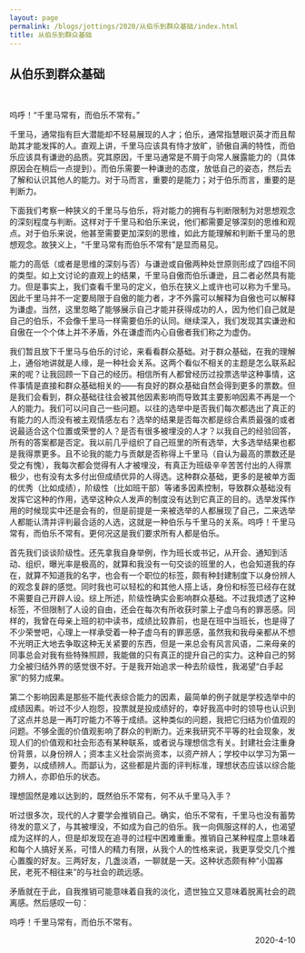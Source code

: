 ```yaml
---
layout: page
permalink: /blogs/jottings/2020/从伯乐到群众基础/index.html
title: 从伯乐到群众基础
---
```


## 从伯乐到群众基础
<br>

 呜呼！“千里马常有，而伯乐不常有。”

千里马，通常指有巨大潜能却不轻易展现的人才；伯乐，通常指慧眼识英才而且帮助其才能发挥的人。直观上讲，千里马应该具有恃才放旷，骄傲自满的特性，而伯乐应该具有谦逊的品质。究其原因，千里马通常是不屑于向常人展露能力的（具体原因会在稍后一点提到）。而伯乐需要一种谦逊的态度，放低自己的姿态，然后去了解和认识其他人的能力。对于马而言，重要的是能力；对于伯乐而言，重要的是判断力。

下面我们考察一种狭义的千里马与伯乐，将对能力的拥有与判断限制为对思想观念的深刻程度与判断。这样对于千里马和伯乐来说，他们都需要足够深刻的思维和观点。对于伯乐来说，他甚至需要更加深刻的思维，如此方能理解和判断千里马的思想观念。故狭义上，“千里马常有而伯乐不常有”是显而易见。

能力的高低（或者是思维的深刻与否）与谦逊或自傲两种处世原则形成了四组不同的类型。如上文讨论的直观上的结果，千里马自傲而伯乐谦逊，且二者必然具有能力。但是事实上，我们查看千里马的定义，伯乐在狭义上或许也可以称为千里马。因此千里马并不一定要局限于自傲的能力者，才不外露可以解释为自傲也可以解释为谦虚。当然，这里忽略了能够展示自己才能并获得成功的人，因为他们自己就是自己的伯乐，不会像千里马一样需要伯乐的认同。继续深入，我们发现其实谦逊和自傲在一个个体上并不矛盾，外在谦虚而内心自傲者我们称之为虚伪。

我们暂且放下千里马与伯乐的讨论，来看看群众基础。对于群众基础，在我的理解上，通俗地讲就是人缘，是一种社会关系。这两个看似不相关的主题是怎么联系起来的呢？让我回顾一下自己的经历。相信所有人都曾经历过投票选举这种事情，这件事情是直接和群众基础相关的——有良好的群众基础自然会得到更多的票数。但是我们会看到，群众基础往往会被其他因素影响而导致其主要影响因素不再是一个人的能力。我们可以问自己一些问题。以往的选举中是否我们每次都选出了真正的有能力的人而没有被主观情感左右？选举的结果是否每次都是综合素质最强的或者说最适合这个位置或荣誉的人？是否有很多被埋没的人才？以我自己的经验回答，所有的答案都是否定。我以前几乎组织了自己班里的所有选举，大多选举结果也都是我得票更多。且不论我的能力与贡献是否称得上千里马（自认为最高的票数还是受之有愧），我每次都会觉得有人才被埋没，有真正为班级辛辛苦苦付出的人得票极少，也有没有太多付出但成绩优异的人得选。这种群众基础，更多的是被单方面的优秀（比如成绩），阶级性（比如班干部）等诸多因素控制，导致群众基础没有发挥它这种的作用，选举这种众人发声的制度没有达到它真正的目的。选举发挥作用的时候现实中还是会有的，但是前提是一来被选举的人都展现了自己，二来选举人都能认清并评判最合适的人选，这就是一种伯乐与千里马的关系。呜呼！千里马常有，而伯乐不常有。更何况这是我们要求所有人都是伯乐。

首先我们谈谈阶级性。还先拿我自身举例，作为班长或书记，从开会、通知到活动、组织，曝光率是极高的，就算和我没有一句交谈的班里的人，也会知道我的存在，就算不知道我的名字，也会有一个职位的标签，颇有种封建制度下以身份辨人的观念复辟的感觉。同时我也可以轻松的和其他人搭上话，身份和标签已经存在就不需要自己开辟人设。综上所述，阶级性确实会影响群众基础。不过我烦透了这种标签，不但限制了人设的自由，还会在每次有所收获时蒙上子虚乌有的罪恶感。同样的，我曾在母亲上班的初中读书，成绩比较靠前，也是在班中当班长，也是得了不少荣誉吧，心理上一样承受着一种子虚乌有的罪恶感，虽然我和我母亲都从不想不光明正大地去争取这种无关紧要的东西，但是一来总会有风言风语，二来母亲的同事总会对我有些特殊照顾，我能做的只有真正的提升自己的实力。这种自己的努力全被归结外界的感觉很不好。于是我开始追求一种去阶级性，我渴望“白手起家”的努力成果。

第二个影响因素是那些不能代表综合能力的因素，最简单的例子就是学校选举中的成绩因素。听过不少人抱怨，投票就是投成绩好的，幸好我高中时的领导也认识到了这点并总是一再叮咛能力不等于成绩。这种类似的问题，我把它归结为价值观的问题。不够全面的价值观影响了群众的判断力。近来我研究不平等的社会现象，发现人们的价值观和社会形态有某种联系，或者说与理想信念有关。封建社会注重身份背景，以身份辨人；资本主义社会崇尚资本，以资产辨人；学校中以学习为第一要务，以成绩辨人。而鄙认为，这些都是片面的评判标准，理想状态应该以综合能力辨人，亦即伯乐的状态。

理想固然是难以达到的，既然伯乐不常有，何不从千里马入手？

听过很多次，现代的人才要学会推销自己。确实，伯乐不常有，千里马也没有蓄势待发的意义了，与其被埋没，不如成为自己的伯乐。我一向佩服这样的人，也渴望成为这样的人，但是却发现在追寻的过程中困难重重。推销自己某种程度上意味着和每个人搞好关系，可惜人的精力有限，从我个人的性格来说，我更享受交几个推心置腹的好友。三两好友，几盏淡酒，一聊就是一天。这种状态颇有种“小国寡民，老死不相往来”的与社会的疏远感。

矛盾就在于此，自我推销可能意味着自我的淡化，遗世独立又意味着脱离社会的疏离感。然后感叹一句：

呜呼！千里马常有，而伯乐不常有。

<p align="right">2020-4-10</p>